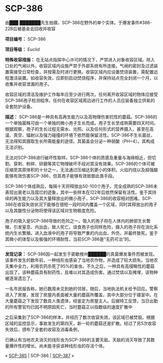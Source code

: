 # SCP-386
                        




由███ ███████先生拍摄，SCP-386在野外的单个实体。于爆发事件#386-22B后被基金会回收并收容



**项目编号：** SCP-386

**项目等级：** Euclid

**特殊收容措施：** 在无站点指挥中心许可的情况下，严禁进入对象收容区域。除入口处的气闸以外，收容区域内设施严禁于外部系统有所连接。气闸的密封及过滤装置需接受日常检查，并按需及时进行更换。收容区域内应设置焚烧装置，需配置远程激活装置。如收容失效，应即刻启动焚烧程序，并保持站点完全封闭一个月，以收集并收容泄漏的孢子。

收容区域的清洁及维护工作每年应至少进行两次。任何离开收容区域的物体应接受SCP-386孢子检测程序。任何在收容区域周边进行工作的人员应装备独立供氧的全套防护设备。

**描述：** SCP-386是一种具有高再生能力以及高物理伤害抗性的蘑菇。SCP-386的一个单独菌株可由一个单独的微小孢子生长而成。孢子生长至成熟需要四天时间。根据观察，孢子的生长过程无需水、光照、以及任何形式的营养摄入，甚至在高温、真空、辐射以及强力碰撞的环境下依然能保留活性。SCP-386不生长菌丝，无法得知其摄取生长所需能量的途径。其菌盖会分泌一种弱酸（PH=4）。其构成无法识别。

无法对SCP-386进行破坏性取样。SCP-386个体的质感及重量与海绵相近，但切割、穿刺、粉碎、研磨等其它物理破坏手段对其没有效果。SCP-386的个体可被压缩至其原体积的十分之一，无法通过压缩达到更小的体积。火焰灼烧以及超强酸能够有效伤害SCP-386，但其孢子能够有效抵御此类手段。

SCP-386个体成熟后，每隔十天将释放出50-100个孢子。完全成熟的SCP-386未表现出衰老以及腐烂的迹象，其中一些样本在122年后依然保留有活性。鉴于其持续的再生能力以及其大量释放出的微小孢子，SCP-386的收容相对困难。SCP-386在收容失效状况下能够在很短一段时间内覆盖一个区域，同时其释放出的孢子以及其酸性分泌物将使得该区域对生物极度危险。

孢子的吸入是SCP-386导致的危险之一。吸入的孢子将在人体内的肺部生长繁殖，引发窒息、内出血，致人死亡。误食孢子也同样危险，摄入的孢子将在消化系统内生长繁殖。进入血液中的孢子将导致严重的内出血，外伤，并最终致死。鉴于其微小的体型以及极强的环境耐性，当前SCP-386是“无药可治”的。


---

**发现记录：** SCP-386因一起发生于密歇根州██████的真菌爆发事件而被发现。该事件发生的数年前，一种线形虫感染了当地农作物，并造成了较大损失。当地农夫集中全力，利用农药杀死了95%的害虫。不久之后，一种具有高侵略性的蘑菇出现了，该种蘑菇具有耐药性，且难以对其造成伤害。通过焚烧以及掩埋，该物种被逐渐遗忘了。

一名市民报告称，她已数周未见到她的邻居，随后，当地执法机关给予回应。警察进入了房屋，发现了房屋内表面被大量的蘑菇所覆盖，其中大部分位于寝室中。在大量蘑菇之下发现了数具人类遗体，经鉴定为房屋主人。后据特工反馈，当日出勤的所有警官均已因不明原因死亡，当时蘑菇正以指数级的速度扩散中

之后采集到了SCP-386的样本，并经历了数次收容失效，该区域已被焚毁。根据区域的监控显示，事故发生的第四天，新一轮的蘑菇还是扩散。经过了另5次收容失效后，颁布了全套的收容及消毒条例，

已确认有当地农夫消灭的线形虫为SCP-386的主要天敌。天敌的消灭导致了其数量爆炸性的增长。尚未能寻获该种线形虫的存活个体。



« [SCP-385](/scp-385) | SCP-386 | [SCP-387](/scp-387) »





                    